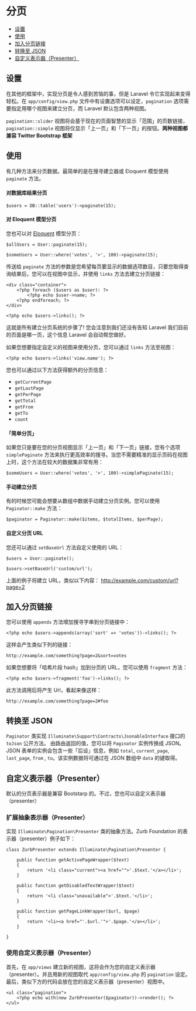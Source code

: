 # 分页

- [设置](#configuration)
- [使用](#usage)
- [加入分页链接](#appending-to-pagination-links)
- [转换至 JSON](#converting-to-json)
- [自定义表示器（Presenter）](#custom-presenters)

<a name="configuration"></a>
## 设置

在其他的框架中，实现分页是令人感到苦恼的事，但是 Laravel 令它实现起来变得轻松。在 `app/config/view.php` 文件中有设置选项可以设定，`pagination` 选项需要指定用哪个视图来建立分页，而 Laravel 默认包含两种视图。

`pagination::slider` 视图将会基于现在的页面智慧的显示「范围」的页数链接，`pagination::simple` 视图将仅显示「上一页」和「下一页」的按钮。**两种视图都兼容  Twitter Bootstrap 框架**

<a name="usage"></a>
## 使用

有几种方法来分页数据。最简单的是在搜寻建立器或 Eloquent 模型使用 `paginate` 方法。

#### 对数据库结果分页

	$users = DB::table('users')->paginate(15);

#### 对 Eloquent 模型分页

您也可以对 [Eloquent](/docs/eloquent) 模型分页：

	$allUsers = User::paginate(15);

	$someUsers = User::where('votes', '>', 100)->paginate(15);

传送给 `paginate` 方法的参数是您希望每页要显示的数据选项数目，只要您取得查询结果后，您可以在视图中显示，并使用 `links` 方法去建立分页链接：

	<div class="container">
		<?php foreach ($users as $user): ?>
			<?php echo $user->name; ?>
		<?php endforeach; ?>
	</div>

	<?php echo $users->links(); ?>

这就是所有建立分页系统的步骤了! 您会注意到我们还没有告知 Laravel 我们目前的页面是哪一页，这个信息 Laravel 会自动帮您做好。

如果您想要指定自定义的视图来使用分页，您可以通过 `links` 方法至视图：

	<?php echo $users->links('view.name'); ?>

您也可以通过以下方法获得额外的分页信息：

- `getCurrentPage`
- `getLastPage`
- `getPerPage`
- `getTotal`
- `getFrom`
- `getTo`
- `count`


#### 「简单分页」

如果您只是要在您的分页视图显示「上一页」和「下一页」链接，您有个选项 `simplePaginate`  方法来执行更高效率的搜寻。当您不需要精准的显示页码在视图上时，这个方法在较大的数据集非常有用：

	$someUsers = User::where('votes', '>', 100)->simplePaginate(15);

#### 手动建立分页

有的时候您可能会想要从数组中数据手动建立分页实例。您可以使用 `Paginator::make` 方法：

	$paginator = Paginator::make($items, $totalItems, $perPage);

#### 自定义分页 URL

您还可以通过 `setBaseUrl` 方法自定义使用的 URL：

	$users = User::paginate();

	$users->setBaseUrl('custom/url');

上面的例子将建立 URL，类似以下内容： http://example.com/custom/url?page=2

<a name="appending-to-pagination-links"></a>
## 加入分页链接

您可以使用 `appends` 方法增加搜寻字串到分页链接中：

	<?php echo $users->appends(array('sort' => 'votes'))->links(); ?>

这样会产生类似下列的链接：

	http://example.com/something?page=2&sort=votes

如果您想要将「哈希片段 hash」加到分页的 URL，您可以使用 `fragment` 方法：

	<?php echo $users->fragment('foo')->links(); ?>

此方法调用后将产生 Url，看起来像这样：

	http://example.com/something?page=2#foo

<a name="converting-to-json"></a>
## 转换至 JSON

`Paginator` 类实现 `Illuminate\Support\Contracts\JsonableInterface` 接口的 `toJson` 公开方法。 由路由返回的值，您可以将 `Paginator` 实例传换成 JSON。JSON 表单的实例会包含一些「后设」信息，例如 `total`, `current_page`, `last_page`, `from` , `to`。该实例数据将可通过在 JSON 数组中 `data` 的键取得。

<a name="custom-presenters"></a>
## 自定义表示器（Presenter）

默认的分页表示器是兼容 Bootstarp 的。不过，您也可以自定义表示器（presenter）

### 扩展抽象表示器（Presenter）

实现 `Illuminate\Pagination\Presenter` 类的抽象方法。Zurb Foundation 的表示器（presenter）例子如下：

    class ZurbPresenter extends Illuminate\Pagination\Presenter {

        public function getActivePageWrapper($text)
        {
            return '<li class="current"><a href="">'.$text.'</a></li>';
        }

        public function getDisabledTextWrapper($text)
        {
            return '<li class="unavailable">'.$text.'</li>';
        }

        public function getPageLinkWrapper($url, $page)
        {
            return '<li><a href="'.$url.'">'.$page.'</a></li>';
        }

    }

### 使用自定义表示器（Presenter）

首先，在 `app/views` 建立新的视图，这将会作为您的自定义表示器（presenter）。并且用新的视图取代 `app/config/view.php` 的 `pagination` 设定。最后，类似下方的代码会放在您的自定义表示器（presenter）视图中。

    <ul class="pagination">
        <?php echo with(new ZurbPresenter($paginator))->render(); ?>
    </ul>
